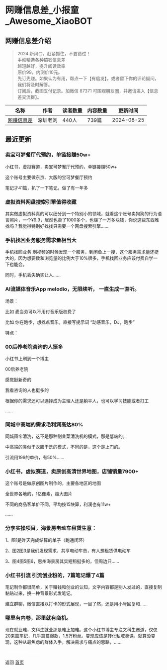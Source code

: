 # 网赚信息差_小报童_Awesome_XiaoBOT

## 网赚信息差介绍
> 2024 新风口，赶紧抓住，不要错过！    
手动精选各种搞钱信息差    
越短越好，提升阅读效率    
原价99，内测价10元。    
先订先赚。如果认为有用，帮点一下【有启发】，或者留下你的评论疑问，我们将及时解答。    
订阅后，截图支付记录。加微信 87371 可围观朋友圈，并邀请进入【信息差交流群】。  
  


|名称|作者|读者数量|内容数量|更新时间|
|---|---|---|---|---|
|[网赚信息差](https://xiaobot.net/p/xingxicha?refer=9c3f1c95-a052-465a-9902-f6d75080262a)|深圳老刘|440人|739篇|2024-08-25|

## 最近更新
### 卖宝可梦餐厅代预约，单链接赚50w+

小红书，虚拟赛道，卖宝可梦餐厅代预约，单链接赚50w+

这个账号主要做东京、大版的宝可梦餐厅预约

笔记才41篇，扒了一下笔记，做了有一年多

### 虚拟资料网盘搜索引擎值得收藏

其实做虚拟资料真的可以细分到一个特别小的领域，就看这个账号卖狗狗的行为语言照片，一个¥9.9，居然也卖了1000多个，也赚了一万多块钱，你说这些东西难找吗？我觉得特别好找找只需要一个网盘搜索引擎......

### 手机找回业务服务需求量相当大

手机找回业务 刷视频的时候发现一个服务，到闲鱼上一搜，这个服务需求量还挺大的，因为想要数和浏览量的比例大于10%很多，手机找回业务应该付费自学一下也能会。

同时，手机丢失确实让人......

### AI流媒体音乐App melodio，无限续听， 一直生成一直听。

场景：

比如 麦当劳可以不用付音乐版权费了

比如 你在跑步，想找点音乐，直接写提示词 “动感音乐，DJ，跑步”

特点：

### 00后养老院咨询的人挺多

小红书上刷到一个博主

00后养老院

感觉挺新奇的

我看咨询的人也挺多的

根据你的需求还可以选择成为主理人还是躺平人，也可以学习技能或者打工

......

### 同城中高端的需求毛利润高达80%

同城窗帘清洗，这不是那种割韭菜清洗机的模式，那是低端的。

中高端的类似于衣服干洗的模式，不同的是，这个是上门的。

引流用199的单价，有50%......

### 小红书，虚拟赛道，卖原创高清世界地图，店铺销量7900+

这个账号是做原创图片制作的，主要各地区的地图

全世界各地的，1亿像素，超大图片

不同的商品客单价不同，平均按15块算，利润也有11w+

......

### 分享实操项目，海景房电动车租赁生意：

1、图1是昨天完成结算的单子（跑通闭环）

2、图2图3是我们发现需求，共享电动车贵，有人想租赁供电动车

3、图4图5图6，惠州海景房其实短租挺多的，但周边只......

### 小红书引流 引流创业粉的，7篇笔记爆了4篇

笔记制作都很简单，关于赚钱和创业的认知，文字内容都是别人发过的，直接复制黏贴过来，换一种背景形式发笔记。

建立群聊，微信直接以打卡的形式展现，一目了然，还是用小号回复和......

### 哪里有内卷，那里就有商机。

现在就业难，文科生就业那是难上加难。这个小红书博主专注文科生赛道，仅仅20来篇笔记，几乎篇篇爆款，1.5万粉丝。变现应该是转化私域卖课，就算没变现，这种从最焦虑的群体入手，解决需求与痛点的思路，......


<a href="https://github.com/Reno9527/awesome-xiaobot" style="color: white; text-decoration: none;">awesome-xiaobot</a>

返回 [首页](../README.md)
